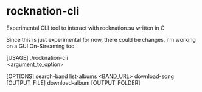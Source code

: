 # rocknation-cli
Experimental CLI tool to interact with rocknation.su written in C

Since this is just experimental for now, there could be changes, i'm working on a GUI On-Streaming too.

[USAGE]
./rocknation-cli <option> <argument_to_option>

[OPTIONS]
        search-band <NAME>
        list-albums <BAND_URL>
        download-song <URL> [OUTPUT_FILE]
        download-album <URL> [OUTPUT_FOLDER]
